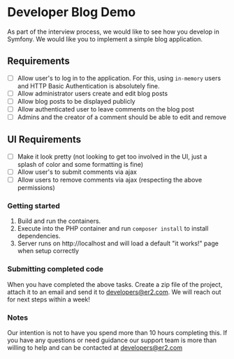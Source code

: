 # Developer Blog Demo

As part of the interview process, we would like to see how you develop in Symfony. We would like you to implement a 
simple blog application. 

## Requirements

- [ ] Allow user's to log in to the application. For this, using `in-memory` users and HTTP Basic Authentication is 
  absolutely fine.
- [ ] Allow administrator users create and edit blog posts
- [ ] Allow blog posts to be displayed publicly
- [ ] Allow authenticated user to leave comments on the blog post
- [ ] Admins and the creator of a comment should be able to edit and remove

## UI Requirements
 - [ ] Make it look pretty (not looking to get too involved in the UI, just a splash of color and some formatting is 
   fine)
 - [ ] Allow user's to submit comments via ajax
 - [ ] Allow users to remove comments via ajax (respecting the above permissions)

### Getting started

1. Build and run the containers.
2. Execute into the PHP container and run `composer install` to install dependencies.
3. Server runs on http://localhost and will load a default "it works!" page when setup correctly

### Submitting completed code

When you have completed the above tasks. Create a zip file of the project, attach it to an email and send it to 
[developers@er2.com](mailto:developers@er2.com). We will reach out for next steps within a week!

### Notes

Our intention is not to have you spend more than 10 hours completing this. If you have any questions or need 
guidance our support team is more than willing to help and can be contacted at [developers@er2.com](mailto:developers@er2.com)